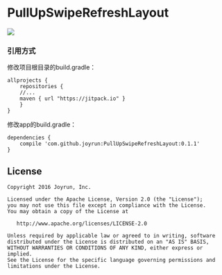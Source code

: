 # PullUpSwipeRefreshLayout
[![](https://jitpack.io/v/joyrun/PullUpSwipeRefreshLayout.svg)](https://jitpack.io/#joyrun/PullUpSwipeRefreshLayout)

### 引用方式

修改项目根目录的build.gradle：

```
allprojects {
	repositories {
	//...
	maven { url "https://jitpack.io" }
	}
}
```

修改app的build.gradle：

```
dependencies {
	compile 'com.github.joyrun:PullUpSwipeRefreshLayout:0.1.1'
}
```


## License

    Copyright 2016 Joyrun, Inc.

    Licensed under the Apache License, Version 2.0 (the "License");
    you may not use this file except in compliance with the License.
    You may obtain a copy of the License at

       http://www.apache.org/licenses/LICENSE-2.0

    Unless required by applicable law or agreed to in writing, software
    distributed under the License is distributed on an "AS IS" BASIS,
    WITHOUT WARRANTIES OR CONDITIONS OF ANY KIND, either express or implied.
    See the License for the specific language governing permissions and
    limitations under the License.
